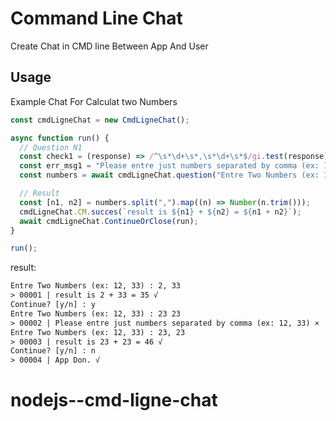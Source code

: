 # Command Line Chat

Create Chat in CMD line Between App And User

## Usage

Example Chat For Calculat two Numbers

```js
const cmdLigneChat = new CmdLigneChat();

async function run() {
  // Question N1
  const check1 = (response) => /^\s*\d+\s*,\s*\d+\s*$/gi.test(response);
  const err_msg1 = "Please entre just numbers separated by comma (ex: 12, 33)";
  const numbers = await cmdLigneChat.question("Entre Two Numbers (ex: 12, 33)", check1, err_msg1);

  // Result
  const [n1, n2] = numbers.split(",").map((n) => Number(n.trim()));
  cmdLigneChat.CM.succes(`result is ${n1} + ${n2} = ${n1 + n2}`);
  await cmdLigneChat.ContinueOrClose(run);
}

run();
```

result:

```txt
Entre Two Numbers (ex: 12, 33) : 2, 33
> 00001 | result is 2 + 33 = 35 √
Continue? [y/n] : y
Entre Two Numbers (ex: 12, 33) : 23 23
> 00002 | Please entre just numbers separated by comma (ex: 12, 33) ×
Entre Two Numbers (ex: 12, 33) : 23, 23
> 00003 | result is 23 + 23 = 46 √
Continue? [y/n] : n
> 00004 | App Don. √
```
# nodejs--cmd-ligne-chat
